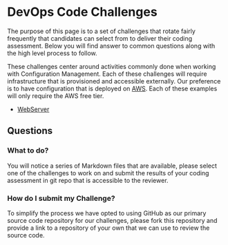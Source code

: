 # DevOps Code Challenges
The purpose of this page is to a set of challenges that rotate fairly frequently that candidates can select from to deliver their coding assessment.  Below you will find answer to common questions along with the high level process to follow.  

These challenges center around activities commonly done when working with Configuration Management.  Each of these challenges will require infrastructure that is provisioned and accessible externally.  Our preference is to have configuration that is deployed on [AWS](http://aws.amazon.com).  Each of these examples will only require the AWS free tier.


* [WebServer](webserver.md)

## __Questions__
### What to do?
You will notice a series of Markdown files that are available, please select one of the challenges to work on and submit the results of your coding assessment in git repo that is accessible to the reviewer.  

### How do I submit my Challenge?
To simplify the process we have opted to using GitHub as our primary source code repository for our challenges, please fork this repository and provide a link to a repository of your own that we can use to review the source code.
